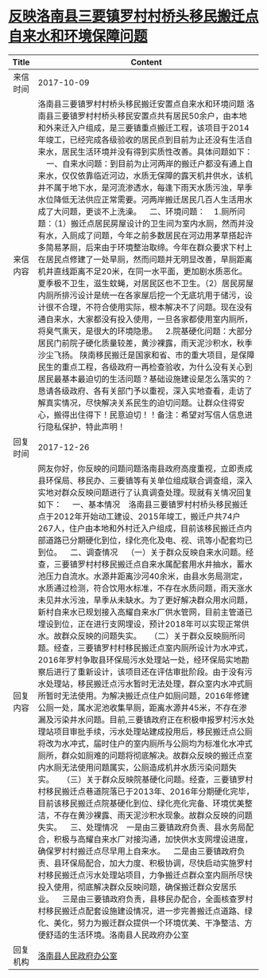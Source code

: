 # <a href="http://www.shangluo.gov.cn/zmhd/ldxxxx.jsp?urltype=leadermail.LeaderMailContentUrl&wbtreeid=1112&leadermailid=4365">反映洛南县三要镇罗村村桥头移民搬迁点自来水和环境保障问题</a>
|Title|Content|
|:---:|---|
|来信时间|2017-10-09|
|来信内容|洛南县三要镇罗村村桥头移民搬迁安置点自来水和环境问题 洛南县三要镇罗村村桥头移民安置点共有居民50余户，由本地和外来迁入户组成，是三要镇重点搬迁工程，该项目于2014年竣工，已经完成各级验收的居民点到目前为止还没有生活自来水，居民生活环境并没有得到实质性改善。具体问题如下：     一、自来水问题：到目前为止河两岸的搬迁户都没有通上自来水，仅仅依靠临近河边，水质无保障的露天机井供水，该机井不属于地下水，是河流渗透水，每逢下雨天水质污浊，旱季水位降低无法供应正常需要。河两岸搬迁居民几百人生活用水成了大问题，更谈不上洗澡。    二、环境问题：    1.厕所问题：（1）搬迁点居民房屋设计的卫生间为室内水厕，然而并没有水，入厕成了问题，今年之前多数居民在河边用茅草搭起许多简易茅厕，后来由于环境整治取缔。今年在群众要求下村上在居民点修建了一处旱厕，然而问题并无明显改善，旱厕距离机井直线距离不足20米，在同一水平面，更加剧水质恶化。夏季极不卫生，滋生蚊蝇，对居民区也不卫生。（2）居民房屋内厕所排污设计是统一在各家屋后挖一个无底坑用于储污，设计很不合理，不符合使用实际，根本解决不了问题。现在没有通自来水，大家都没有投入使用，一旦各家都使用室内厕所，将臭气熏天，是很大的环境隐患。    2.院基硬化问题：大部分居民门前院子硬化质量较差，黄沙裸露，雨天泥沙积水，秋季沙尘飞扬。 陕南移民搬迁是国家和省、市的重大项目，是保障民生的重点工程，各级政府一再检查验收，为什么没有关心到居民最基本最迫切的生活问题？基础设施建设是怎么落实的？恳请各级政府、各有关部门予以重视，深入实地查看，走访了解真实情况，尽快解决关系民生的迫切问题。让群众住得安心，搬得出住得下！民意迫切！！备注：希望对写信人信息进行隐私保护，特此声明！|
|回复时间|2017-12-26|
|回复内容|网友你好，你反映的问题问题洛南县政府高度重视，立即责成县环保局、移民办、三要镇等有关单位组成联合调查组，深入实地对群众反映问题进行了认真调查处理。现就有关情况回复如下：     一、基本情况    洛南县三要镇罗村村桥头移民搬迁点于2012年开始动工建设、2015年竣工，搬迁户共74户267人，住户由本地和外村迁入户组成，目前该移民搬迁点内部道路已分期硬化到位，绿化亮化及电、视、讯等小配套均已到位。    二、调查情况    （一）关于群众反映自来水问题。经查，三要镇罗村村移民搬迁点自来水属配套用水井抽水，蓄水池压力自流水。水源井距离沙河40余米，由县水务局测定，水质通过检测，符合饮用水标准，不存在水质问题，雨天涨水未见井水污浊，旱季从未缺水。为了更好解决群众用水问题，新村自来水已规划接入高耀自来水厂供水管网，目前主管道已埋设到位，正在进行支网埋设，预计2018年可以实现正常供水。故群众反映的问题失实。    （二）关于群众反映厕所问题。经查，三要镇罗村村移民搬迁点室内厕所设计为水冲式， 2016年罗村争取县环保局污水处理站一处，经环保局实地勘察后进行了重新设计，该项目还在评估审批阶段。由于没有污水处理站，移民搬迁点污水暂时无法处理，群众室内水冲式厕所暂时无法使用。为解决搬迁点住户如厕问题，2016年修建公厕一处，属水泥池收集旱厕，距离水源井45米，不存在渗漏及污染井水问题。目前,三要镇政府正在积极申报罗村污水处理站项目审批手续，污水处理站建成投用后，移民搬迁点公厕将改为水冲式，届时住户的室内厕所与公厕均为标准化水冲式厕所，群众如厕难的问题将彻底解决。故群众反映的搬迁点室内水厕无法使用问题属实，公厕造成机井水质污染问题失实。    （三）关于群众反映院基硬化问题。经查，三要镇罗村村移民搬迁点巷道院落已于2013年、2016年分期硬化完毕，目前该移民搬迁点院基硬化到位、绿化亮化完备、环境优美整洁，不存在黄沙裸露、雨天泥沙积水现象。故群众反映的问题失实。    三、处理情况    一是由三要镇政府负责、县水务局配合，积极与高耀自来水厂对接沟通，加快供水支网埋设进度，确保罗村村搬迁点尽早用上自来水。    二是由三要镇政府负责、县环保局配合，加大力度、积极协调，尽快启动实施罗村村移民搬迁点污水处理站项目，力争搬迁点群众室内厕所尽快投入使用，彻底解决群众反映问题，确保搬迁群众安居乐业。    三是由三要镇政府负责，县移民办配合，全面核查罗村村移民搬迁点配套设施建设情况，进一步完善搬迁点道路、绿化、美化，努力为搬迁群众提供一个环境优美、干净整洁、方便舒适的生活环境。洛南县人民政府办公室|
|回复机构|<a href="../../categories/agencies/洛南县人民政府办公室.md">洛南县人民政府办公室</a>|
